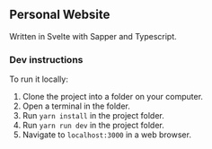 ## Personal Website

Written in Svelte with Sapper and Typescript.

### Dev instructions

To run it locally:

1. Clone the project into a folder on your computer.
2. Open a terminal in the folder.
3. Run `yarn install` in the project folder.
4. Run `yarn run dev` in the project folder.
5. Navigate to `localhost:3000` in a web browser.
